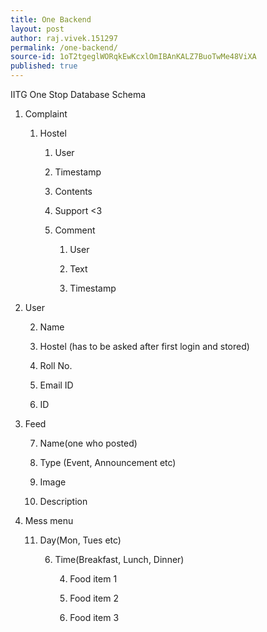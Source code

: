 ```yaml
---
title: One Backend
layout: post
author: raj.vivek.151297
permalink: /one-backend/
source-id: 1oT2tgeglWORqkEwKcxlOmIBAnKALZ7BuoTwMe48ViXA
published: true
---
```

IITG One Stop Database Schema

1. Complaint

    1. Hostel

        1. User

        2. Timestamp

        3. Contents

        4. Support <3

        5. Comment

            1. User

            2. Text

            3. Timestamp

2. User

    2. Name

    3. Hostel (has to be asked after first login and stored)

    4. Roll No.

    5. Email ID

    6. ID

3. Feed

    7. Name(one who posted)

    8. Type (Event, Announcement etc)

    9. Image

    10. Description

4. Mess menu

    11. Day(Mon, Tues etc)

        6. Time(Breakfast, Lunch, Dinner)

            4. Food item 1

            5. Food item 2

            6. Food item 3

